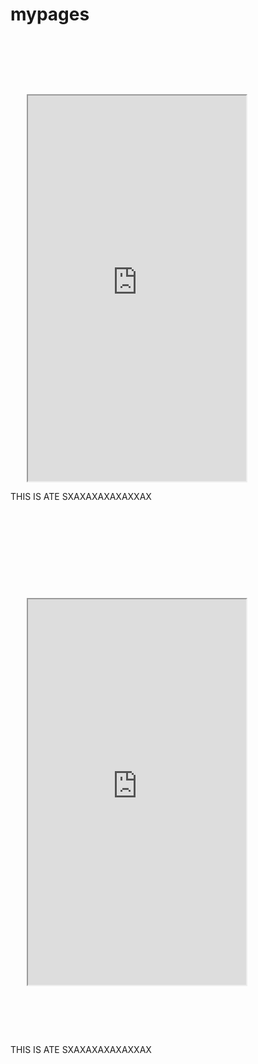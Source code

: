 # mypages
<div >
<div style="background-image: url('/mypages/iphone6.png'); width: 401px; height: 806px; ">
<iframe style=" margin-top: 92px; margin-left: 26px;" src="https://philolo1.github.io/OnsenUI-Places-App/" scrolling="no" class="lazy-hidden" width="349" height="617"> </iframe>

THIS IS  ATE SXAXAXAXAXAXXAX
</div>
<div style="background-image: url('/mypages/iphone6.png'); width: 401px; height: 806px; ">
<iframe style=" margin-top: 92px; margin-left: 26px;" src="https://philolo1.github.io/OnsenUI-Places-App/" scrolling="no" class="lazy-hidden" width="349" height="617"></iframe>
</div>
THIS IS  ATE SXAXAXAXAXAXXAX
</div>
